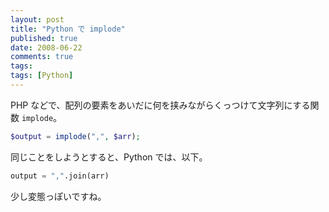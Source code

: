 ```yaml
---
layout: post
title: "Python で implode"
published: true
date: 2008-06-22
comments: true
tags:
tags: [Python]
---
```


PHP などで、配列の要素をあいだに何を挟みながらくっつけて文字列にする関数 `implode`。

```php
$output = implode(",", $arr);
```

同じことをしようとすると、Python では、以下。

```py
output = ",".join(arr)
```

少し変態っぽいですね。
